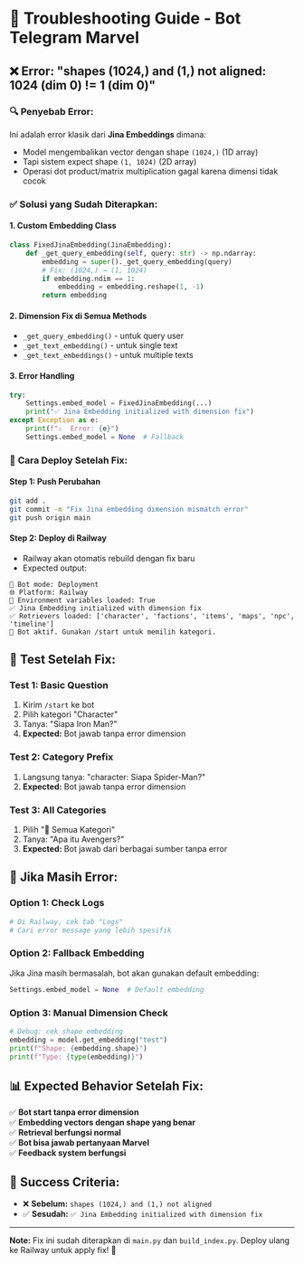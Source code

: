 # 🚨 Troubleshooting Guide - Bot Telegram Marvel

## ❌ Error: "shapes (1024,) and (1,) not aligned: 1024 (dim 0) != 1 (dim 0)"

### 🔍 **Penyebab Error:**
Ini adalah error klasik dari **Jina Embeddings** dimana:
- Model mengembalikan vector dengan shape `(1024,)` (1D array)
- Tapi sistem expect shape `(1, 1024)` (2D array)
- Operasi dot product/matrix multiplication gagal karena dimensi tidak cocok

### ✅ **Solusi yang Sudah Diterapkan:**

#### 1. **Custom Embedding Class**
```python
class FixedJinaEmbedding(JinaEmbedding):
    def _get_query_embedding(self, query: str) -> np.ndarray:
        embedding = super()._get_query_embedding(query)
        # Fix: (1024,) → (1, 1024)
        if embedding.ndim == 1:
            embedding = embedding.reshape(1, -1)
        return embedding
```

#### 2. **Dimension Fix di Semua Methods**
- `_get_query_embedding()` - untuk query user
- `_get_text_embedding()` - untuk single text
- `_get_text_embeddings()` - untuk multiple texts

#### 3. **Error Handling**
```python
try:
    Settings.embed_model = FixedJinaEmbedding(...)
    print("✅ Jina Embedding initialized with dimension fix")
except Exception as e:
    print(f"⚠️  Error: {e}")
    Settings.embed_model = None  # Fallback
```

### 🚀 **Cara Deploy Setelah Fix:**

#### **Step 1: Push Perubahan**
```bash
git add .
git commit -m "Fix Jina embedding dimension mismatch error"
git push origin main
```

#### **Step 2: Deploy di Railway**
- Railway akan otomatis rebuild dengan fix baru
- Expected output:
```
🚀 Bot mode: Deployment
🌐 Platform: Railway
🔑 Environment variables loaded: True
✅ Jina Embedding initialized with dimension fix
✅ Retrievers loaded: ['character', 'factions', 'items', 'maps', 'npc', 'timeline']
🤖 Bot aktif. Gunakan /start untuk memilih kategori.
```

## 🧪 **Test Setelah Fix:**

### **Test 1: Basic Question**
1. Kirim `/start` ke bot
2. Pilih kategori "Character"
3. Tanya: "Siapa Iron Man?"
4. **Expected:** Bot jawab tanpa error dimension

### **Test 2: Category Prefix**
1. Langsung tanya: "character: Siapa Spider-Man?"
2. **Expected:** Bot jawab tanpa error dimension

### **Test 3: All Categories**
1. Pilih "🔎 Semua Kategori"
2. Tanya: "Apa itu Avengers?"
3. **Expected:** Bot jawab dari berbagai sumber tanpa error

## 🔧 **Jika Masih Error:**

### **Option 1: Check Logs**
```bash
# Di Railway, cek tab "Logs"
# Cari error message yang lebih spesifik
```

### **Option 2: Fallback Embedding**
Jika Jina masih bermasalah, bot akan gunakan default embedding:
```python
Settings.embed_model = None  # Default embedding
```

### **Option 3: Manual Dimension Check**
```python
# Debug: cek shape embedding
embedding = model.get_embedding("test")
print(f"Shape: {embedding.shape}")
print(f"Type: {type(embedding)}")
```

## 📊 **Expected Behavior Setelah Fix:**

✅ **Bot start tanpa error dimension**  
✅ **Embedding vectors dengan shape yang benar**  
✅ **Retrieval berfungsi normal**  
✅ **Bot bisa jawab pertanyaan Marvel**  
✅ **Feedback system berfungsi**  

## 🎯 **Success Criteria:**

- ❌ **Sebelum:** `shapes (1024,) and (1,) not aligned`
- ✅ **Sesudah:** `✅ Jina Embedding initialized with dimension fix`

---

**Note:** Fix ini sudah diterapkan di `main.py` dan `build_index.py`. Deploy ulang ke Railway untuk apply fix! 🚀 